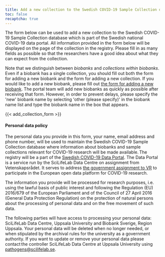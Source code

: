 ```yaml
---
title: Add a new collection to the Swedish COVID-19 Sample Collection database
toc: false
recaptcha: true
---
```


The form below can be used to add a new collection to the Swedish COVID-19 Sample Collection database which is part of the Swedish national COVID-19 data portal. All information provided in the form below will be displayed on the page of the collection in the registry. Please fill in as many fields as possible so that the researchers have a good idea about what they can expect from the collection.

Note that we distinguish between _biobanks_ and _collections within biobanks_. Even if a biobank has a single collection, you should fill out both the form for adding a new biobank and the form for adding a new collection. If you would like to add a new biobank, please fill out [the form for adding a new biobank](/biobanks/add_biobank/). The portal team will add new biobanks as quickly as possible after receiving that form. However, in order to prevent delays, please specify the 'new' biobank name by selecting 'other (please specify)' in the biobank name list and type the biobank name in the box that appears.

{{< add_collection_form >}}

#### Personal data policy

The personal data you provide in this form, your name, email address and phone number, will be used to maintain the Swedish COVID-19 Sample Collection database where information about biobanks and sample collections relevant for COVID-19 research will be made available. The registry will be a part of the [Swedish COVID-19 Data Portal](https://covid19dataportal.se/). The Data Portal is a service run by the SciLifeLab Data Centre on assignment from Vetenskapsrådet. It serves to address [the government assignment to VR](https://www.regeringen.se/regeringsuppdrag/2020/05/uppdrag-om-svensk-samordning-och-deltagande-i-eu-kommissionens-covid-19-dataplattform/) to participate in the European open data platform for COVID-19 research.

The information you provide will be processed for research purposes, i.e. using the lawful basis of public interest and following the Regulation (EU) 2016/679 of the European Parliament and of the Council of 27 April 2016 (General Data Protection Regulation) on the protection of natural persons about the processing of personal data and on the free movement of such data.

The following parties will have access to processing your personal data: SciLifeLab Data Centre, Uppsala University and Biobank Sverige, Region Uppsala. Your personal data will be deleted when no longer needed, or when stipulated by the archival rules for the university as a government authority. If you want to update or remove your personal data please contact the controller SciLifeLab Data Centre at Uppsala University using <pathogens@scilifelab.se>.
